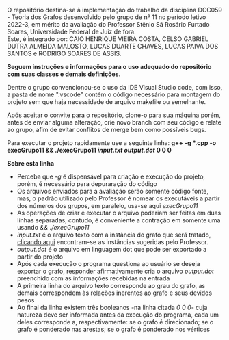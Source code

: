  <p>O repositório destina-se à implementação do trabalho da disciplina DCC059 - Teoria dos Grafos desenvolvido pelo
        grupo de nº 11 no período letivo 2022-3, em mérito da avaliação do Professor Stênio Sã Rosário Furtado Soares,
        Universidade Federal de Juiz de fora.</br> Este, é integrado por: CAIO HENRIQUE VIEIRA COSTA, CELSO GABRIEL
        DUTRA ALMEIDA MALOSTO, LUCAS DUARTE CHAVES, LUCAS PAIVA DOS SANTOS e RODRIGO SOARES DE ASSIS.
    <p>
    <p><b>Seguem instruções e informações para o uso adequado do repositório com suas classes e demais definições.</b>
    </p>
    <p>Dentre o grupo convencionou-se o uso da IDE Visual Studio code, com isso, a pasta de nome ".vscode" contém o
        código necessário para montagem do projeto sem que haja necessidade de arquivo makefile ou semelhante.</p>
    <p>Após aceitar o convite para o repositório, clone-o para sua máquina porém, antes de enviar alguma alteração, crie
        novo branch com seu código e relate ao grupo, afim de evitar conflitos de merge bem como possíveis bugs.</p>
    <p>Para executar o projeto rapidamente use a seguinte linha: <b>g++ -g *.cpp -o execGrupo11 && ./execGrupo11
            <i>input.txt output.dot</i> 0 0 0</b></p>
    <p><b>Sobre esta linha</b></p>
    <ul>
        <li>Perceba que <i>-g</i> é dispensável para criação e execução do projeto, porém, é necessário para depuraração
            do código</li>
        <li>Os arquivos enviados para a avaliação serão somente código fonte, mas, o padrão utilizado pelo Professor é
            nomear os executáveis a partir dos números dos grupos, em paralelo, usa-se aqui <i>execGrupo11</i></li>
        <li>As operações de criar e executar o arquivo poderiam ser feitas em duas linhas separadas, contudo, é
            conveniente a contração em somente uma usando <i>&& ./execGrupo11</i></li>
        <li><i>input.txt</i> é o arquivo texto com a instância do grafo que será tratado, <a
                href="https://classroom.google.com/u/0/c/NDg5MDk3MTI5NTc4/m/NTU1NzU2NDI4Njk2/details">clicando aqui</a>
            encontram-se as instâncias sugeridas pelo Professor.</li>
        <li><i>output.dot</i> é o arquivo em linguagem dot que pode ser exportado a partir do projeto</li>
        <li>Após cada execução o programa questiona ao usuário se deseja exportar o grafo, responder afirmativamente
            cria o arquivo <i>output.dot</i> preenchido com as informações recebidas na entrada
        </li>
        <li>A primeira linha do arquivo texto corresponde ao grau do grafo, as demais correspondem às relações inerentes
            ao grafo e seus devidos pesos
        </li>
        <li>Ao final da linha existem três booleanos -na linha citada <i>0 0 0</i>- cuja natureza deve ser informada
            antes da execução do programa, cada um deles corresponde a, respectivamente: se o grafo é direcionado; se o
            grafo é ponderado nas arestas; se o grafo é ponderado nos vértices
        </li>
            <ul>
